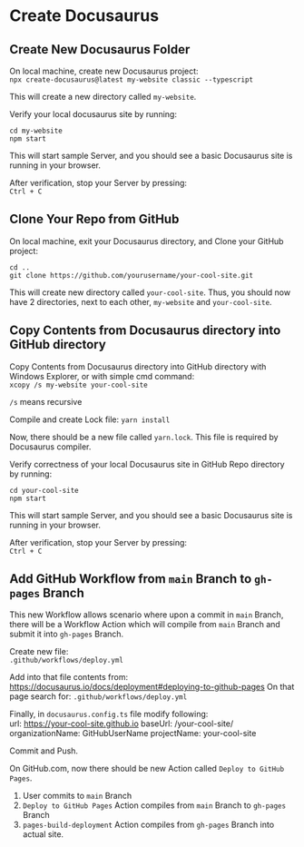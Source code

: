# Create Docusaurus

## Create New Docusaurus Folder

On local machine, create new Docusaurus project:  
`npx create-docusaurus@latest my-website classic --typescript`

This will create a new directory called `my-website`.

Verify your local docusaurus site by running:

```Cmd
cd my-website
npm start
```

This will start sample Server, and you should see a basic Docusaurus site is running in your browser.

After verification, stop your Server by pressing:  
`Ctrl + C`

## Clone Your Repo from GitHub

On local machine, exit your Docusaurus directory, and Clone your GitHub project:  

```Cmd
cd ..
git clone https://github.com/yourusername/your-cool-site.git
```

This will create new directory called `your-cool-site`. Thus, you should now have 2 directories, next to each other, `my-website` and `your-cool-site`.

## Copy Contents from Docusaurus directory into GitHub directory

Copy Contents from Docusaurus directory into GitHub directory with Windows Explorer, or with simple cmd command:  
`xcopy /s my-website your-cool-site`

`/s` means recursive

Compile and create Lock file:
`yarn install`

Now, there should be a new file called `yarn.lock`. This file is required by Docusaurus compiler.

Verify correctness of your local Docusaurus site in GitHub Repo directory by running:

```Cmd
cd your-cool-site
npm start
```

This will start sample Server, and you should see a basic Docusaurus site is running in your browser.

After verification, stop your Server by pressing:  
`Ctrl + C`

## Add GitHub Workflow from `main` Branch to `gh-pages` Branch

This new Workflow allows scenario where upon a commit in `main` Branch, there will be a Workflow Action which will compile from `main` Branch and submit it into `gh-pages` Branch.

Create new file:  
`.github/workflows/deploy.yml`

Add into that file contents from:  
https://docusaurus.io/docs/deployment#deploying-to-github-pages
On that page search for: `.github/workflows/deploy.yml`

Finally, in `docusaurus.config.ts` file modify following:  
url: https://your-cool-site.github.io
baseUrl: /your-cool-site/
organizationName: GitHubUserName
projectName: your-cool-site

Commit and Push.

On GitHub.com, now there should be new Action called `Deploy to GitHub Pages`.

1. User commits to `main` Branch
1. `Deploy to GitHub Pages` Action compiles from `main` Branch to `gh-pages` Branch
1. `pages-build-deployment` Action compiles from `gh-pages` Branch into actual site.
